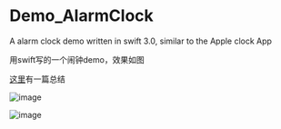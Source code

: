 # Demo_AlarmClock
A alarm clock demo written in swift 3.0, similar to the Apple clock App

用swift写的一个闹钟demo，效果如图     

[这里](http://www.cnblogs.com/Phelthas/p/5169156.html)有一篇总结

![image](https://raw.githubusercontent.com/Phelthas/Demo_AlarmClock/master/Screenshots/Simulator%20Screen%20Shot%202016%E5%B9%B41%E6%9C%8829%E6%97%A5%20%E4%B8%8B%E5%8D%882.55.21.png)       

![image](https://raw.githubusercontent.com/Phelthas/Demo_AlarmClock/master/Screenshots/Simulator%20Screen%20Shot%202016%E5%B9%B41%E6%9C%8829%E6%97%A5%20%E4%B8%8B%E5%8D%882.55.35.png)




